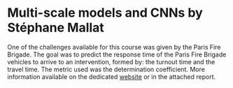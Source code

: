 # Multi-scale models and CNNs by Stéphane Mallat

One of the challenges available for this course was given by the Paris Fire Brigade. The goal was to predict the response time of the Paris Fire Brigade vehicles to arrive to an intervention, formed by: the turnout time and the travel time. The metric used was the determination coefficient. More information available on the dedicated [website](https://paris-fire-brigade.github.io/data-challenge/challenge.html) or in the attached report.